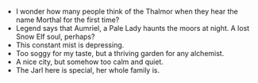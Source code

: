 - I wonder how many people think of the Thalmor when they hear the name Morthal for the first time?
- Legend says that Aumriel, a Pale Lady haunts the moors at night. A lost Snow Elf soul, perhaps?
- This constant mist is depressing.
- Too soggy for my taste, but a thriving garden for any alchemist.
- A nice city, but somehow too calm and quiet.
- The Jarl here is special, her whole family is.
